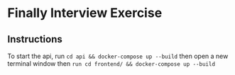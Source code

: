 # Finally Interview Exercise

## Instructions
To start the api, run `cd api && docker-compose up --build`
then open a new terminal window
then `run cd frontend/ && docker-compose up --build`